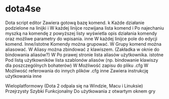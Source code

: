 # dota4se
Dota script editor
Zawiera gotową bazę komend. 	k
Każde działanie podzielone na linijki 	i
W każdej linijce rozwijana lista komend	i
Po najechaniu myszką na komendę z powyższej listy wyświetla opis działania komendy oraz możliwe parametry do wpisania.  	inne
W każdej linijce pole do edycji komend.	Inne/istotne
Komendy można grupować. 	W
Grupy komend można aliasować. 	W
Aliasy można zbindować z klawiszem. (Zakładka w oknie do bindowania aliasów?) W
Po prawej stronie lista aliasów użytkownika. istotne
Pod listą użytkowników lista szablonów aliasów (np. bindowanie klawiszy dla poszczególnych bohaterów)	W
Możliwość zapisu do pliku .cfg W
Możliwość referowania do innych plików .cfg inne
Zawiera instrukcję użytkowania inne

Wieloplatformowy (Dota 2 odpala się na Windzie, Macu i Linuksie)
Przejrzysty
Szybki
Funkcjonalny
Do użytkowania z otwartym oknem gry
